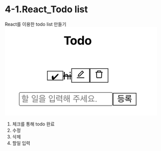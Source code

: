 # 4-1.React_Todo list

React를 이용한 todo list 만들기
![이미지](image.png)

1. 체크를 통해 todo 완료
2. 수정
3. 삭제
4. 할일 입력
